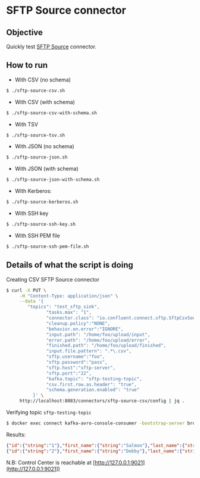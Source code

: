 # SFTP Source connector



## Objective

Quickly test [SFTP Source](https://docs.confluent.io/current/connect/kafka-connect-sftp/source-connector/index.html#quick-start) connector.




## How to run

* With CSV (no schema)

```bash
$ ./sftp-source-csv.sh
```

* With CSV (with schema)

```bash
$ ./sftp-source-csv-with-schema.sh
```

* With TSV

```bash
$ ./sftp-source-tsv.sh
```

* With JSON (no schema)

```bash
$ ./sftp-source-json.sh
```

* With JSON (with schema)

```bash
$ ./sftp-source-json-with-schema.sh
```

* With Kerberos:

```bash
$ ./sftp-source-kerberos.sh
```

* With SSH key

```bash
$ ./sftp-source-ssh-key.sh
```

* With SSH PEM file

```bash
$ ./sftp-source-ssh-pem-file.sh
```


## Details of what the script is doing

Creating CSV SFTP Source connector

```bash
$ curl -X PUT \
     -H "Content-Type: application/json" \
     --data '{
        "topics": "test_sftp_sink",
               "tasks.max": "1",
               "connector.class": "io.confluent.connect.sftp.SftpCsvSourceConnector",
               "cleanup.policy":"NONE",
               "behavior.on.error":"IGNORE",
               "input.path": "/home/foo/upload/input",
               "error.path": "/home/foo/upload/error",
               "finished.path": "/home/foo/upload/finished",
               "input.file.pattern": ".*\.csv",
               "sftp.username":"foo",
               "sftp.password":"pass",
               "sftp.host":"sftp-server",
               "sftp.port":"22",
               "kafka.topic": "sftp-testing-topic",
               "csv.first.row.as.header": "true",
               "schema.generation.enabled": "true"
          }' \
     http://localhost:8083/connectors/sftp-source-csv/config | jq .
```

Verifying topic `sftp-testing-topic`

```bash
$ docker exec connect kafka-avro-console-consumer -bootstrap-server broker:9092 --property schema.registry.url=http://schema-registry:8081 --topic sftp-testing-topic --from-beginning --max-messages 2
```

Results:

```json
{"id":{"string":"1"},"first_name":{"string":"Salmon"},"last_name":{"string":"Baitman"},"email":{"string":"sbaitman0@feedburner.com"},"gender":{"string":"Male"},"ip_address":{"string":"120.181.75.98"},"last_login":{"string":"2015-03-01T06:01:15Z"},"account_balance":{"string":"17462.66"},"country":{"string":"IT"},"favorite_color":{"string":"#f09bc0"}}
{"id":{"string":"2"},"first_name":{"string":"Debby"},"last_name":{"string":"Brea"},"email":{"string":"dbrea1@icio.us"},"gender":{"string":"Female"},"ip_address":{"string":"153.239.187.49"},"last_login":{"string":"2018-10-21T12:27:12Z"},"account_balance":{"string":"14693.49"},"country":{"string":"CZ"},"favorite_color":{"string":"#73893a"}}
```

N.B: Control Center is reachable at [http://127.0.0.1:9021](http://127.0.0.1:9021])
